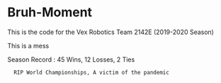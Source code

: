 # Bruh-Moment

This is the code for the Vex Robotics Team 2142E (2019-2020 Season)

This is a mess

Season Record : 45 Wins, 12 Losses, 2 Ties

      RIP World Championships, A victim of the pandemic
